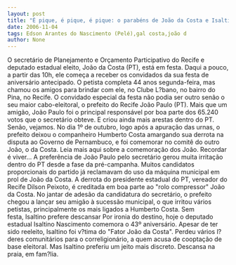 ```yaml
---
layout: post
title: "É pique, é pique, é pique: o parabéns de João da Costa e Isaltino Nascimento "
date: 2006-11-04
tags: Edson Arantes do Nascimento (Pelé),gal costa,joão d
author: None
---
```

O secretário de Planejamento e Orçamento Participativo do Recife e deputado estadual eleito, João da Costa (PT), está em festa.
Daqui a pouco, a partir das 10h, ele começa a receber os convidados da sua festa de aniversário&nbsp;antecipado. O petista completa 44 anos segunda-feira, mas chamou os amigos para brindar com ele,&nbsp;no Clube L?bano, no bairro do Pina, no Recife. 
O convidado especial da festa não podia ser outro senão o seu maior cabo-eleitoral, o prefeito do Recife João Paulo (PT).&nbsp;Mais que um amigão, João Paulo foi o principal&nbsp;responsável por&nbsp;boa parte dos 65.240 votos que o secretário obteve. 
E criou ainda mais arestas dentro do PT. Senão, vejamos. 
No dia 1º de outubro, logo após a apuração das urnas,&nbsp;o prefeito&nbsp;deixou&nbsp;o companheiro Humberto Costa&nbsp;amargando sua&nbsp;derrota na disputa ao Governo de Pernambuco, e foi comemorar no comitê do outro João, o da Costa. Leia mais aqui sobre a comemoração dos João.
Recordar é viver...
A preferência de João Paulo pelo secretário gerou muita irritação dentro do PT desde a fase da pré-campanha. Muitos candidatos proporcionais do partido já reclamavam do uso da máquina municipal em prol de João da Costa. 
A derrota do presidente estadual do PT, vereador do Recife Dilson Peixoto, é creditada em boa parte ao \"rolo compressor\" João da Costa.
No jantar de adesão da candidatura do secretário, o prefeito chegou a lançar seu amigão à sucessão municipal, o que irritou vários petistas, principalmente os mais ligados a Humberto Costa.
Sem festa,&nbsp;Isaltino prefere descansar
Por ironia do destino, hoje o deputado estadual Isaltino Nascimento&nbsp;comemora o 43º aniversário. 
Apesar de ter sido reeleito, Isaltino foi v?tima do&nbsp;\"Fator João da Costa\". Perdeu vários l?deres comunitários para o correligionário, a quem acusa de cooptação de base eleitoral.
Mas Isaltino preferiu um jeito mais discreto.&nbsp;Descansa na praia, em fam?lia. 